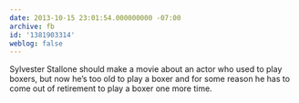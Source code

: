 ```yaml
---
date: 2013-10-15 23:01:54.000000000 -07:00
archive: fb
id: '1381903314'
weblog: false
---
```


Sylvester Stallone should make a movie about an actor who used to play boxers, but now he’s too old to play a boxer and for some reason he has to come out of retirement to play a boxer one more time.
